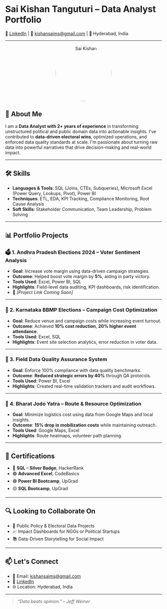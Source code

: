 # Sai Kishan Tanguturi – Data Analyst Portfolio

🔗 [LinkedIn](https://www.linkedin.com/in/saikishans) | 📧 kishansaims@gmail.com | 📍 Hyderabad, India

---
<p align="center">
  <img src="Saikishan.jpg" alt="Sai Kishan" width="180" style="border-radius: 50%;">
</p>

## 🧠 About Me

I am a **Data Analyst with 2+ years of experience** in transforming unstructured political and public domain data into actionable insights. I've contributed to **data-driven electoral wins**, optimized operations, and enforced data quality standards at scale. I'm passionate about turning raw data into powerful narratives that drive decision-making and real-world impact.

---

## 🛠️ Skills

- **Languages & Tools**: SQL (Joins, CTEs, Subqueries), Microsoft Excel (Power Query, Lookups, Pivot), Power BI
- **Techniques**: ETL, EDA, KPI Tracking, Compliance Monitoring, Root Cause Analysis
- **Soft Skills**: Stakeholder Communication, Team Leadership, Problem Solving

---

## 📊 Portfolio Projects

### 🗳️ 1. Andhra Pradesh Elections 2024 – Voter Sentiment Analysis
- **Goal**: Increase vote margin using data-driven campaign strategies.
- **Outcome**: Helped boost vote margin by **5%**, aiding in party victory.
- **Tools Used**: Excel, Power BI, SQL
- **Highlights**: Field-level data auditing, KPI dashboards, risk identification.
- 🔗 *[Project Link Coming Soon]*

---

### 📍 2. Karnataka BBMP Elections – Campaign Cost Optimization
- **Goal**: Reduce venue and campaign costs while increasing event turnout.
- **Outcome**: Achieved **10% cost reduction**, **20% higher event attendance**.
- **Tools Used**: Excel, SQL
- **Highlights**: Event site selection analytics, error reduction in voter data.

---

### 🧹 3. Field Data Quality Assurance System
- **Goal**: Enforce 100% compliance with data quality benchmarks.
- **Outcome**: **Reduced strategic errors by 40%** through QA protocols.
- **Tools Used**: Power BI, Excel
- **Highlights**: Created real-time validation trackers and audit workflows.

---

### 🧭 4. Bharat Jodo Yatra – Route & Resource Optimization
- **Goal**: Minimize logistics cost using data from Google Maps and local insights.
- **Outcome**: **15% drop in mobilization costs** while maintaining outreach.
- **Tools Used**: Google Maps, Excel
- **Highlights**: Route heatmaps, volunteer path planning.

---

## 📜 Certifications

- 🥈 **SQL – Silver Badge**, HackerRank
- 🟢 **Advanced Excel**, CodeBasics
- 🟣 **Power BI Bootcamp**, UpGrad
- 🟡 **SQL Bootcamp**, UpGrad

---

## 🔍 Looking to Collaborate On

- 🎯 Public Policy & Electoral Data Projects
- 📈 Impact Dashboards for NGOs or Political Startups
- 📚 Data-Driven Storytelling for Social Impact

---

## 📫 Let's Connect

- 📧 Email: kishansaims@gmail.com
- 💼 [LinkedIn](https://www.linkedin.com/in/saikishans)
- 🌐 Location: Hyderabad, India

---

> _“Data beats opinion.” – Jeff Weiner_

